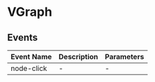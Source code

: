 # VGraph

## Events

<!-- @vuese:VGraph:events:start -->
|Event Name|Description|Parameters|
|---|---|---|
|node-click|-|-|

<!-- @vuese:VGraph:events:end -->


